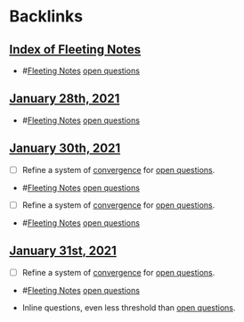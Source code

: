 
# Backlinks
## [Index of Fleeting Notes](<Index of Fleeting Notes.md>)
- #[Fleeting Notes](<Fleeting Notes.md>) [open questions](<open questions.md>)

## [January 28th, 2021](<January 28th, 2021.md>)
- #[Fleeting Notes](<Fleeting Notes.md>) [open questions](<open questions.md>)

## [January 30th, 2021](<January 30th, 2021.md>)
- [ ] Refine a system of [convergence](<convergence.md>) for [open questions](<open questions.md>).

- #[Fleeting Notes](<Fleeting Notes.md>) [open questions](<open questions.md>)

- [ ] Refine a system of [convergence](<convergence.md>) for [open questions](<open questions.md>).

- #[Fleeting Notes](<Fleeting Notes.md>) [open questions](<open questions.md>)

## [January 31st, 2021](<January 31st, 2021.md>)
- [ ] Refine a system of [convergence](<convergence.md>) for [open questions](<open questions.md>).

- #[Fleeting Notes](<Fleeting Notes.md>) [open questions](<open questions.md>)

- Inline questions, even less threshold than [open questions](<open questions.md>).

